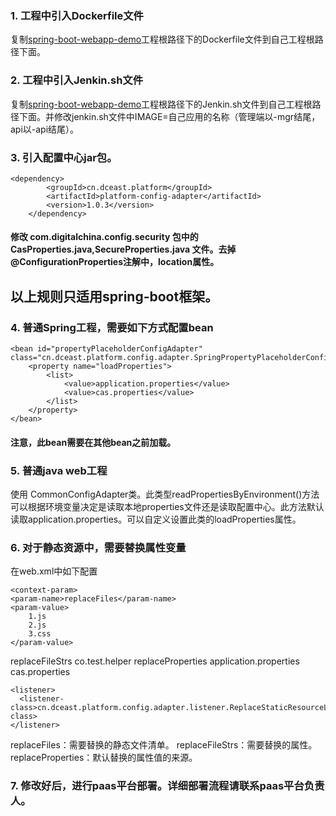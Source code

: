 
### 1. 工程中引入Dockerfile文件
复制[spring-boot-webapp-demo][1]工程根路径下的Dockerfile文件到自己工程根路径下面。

### 2. 工程中引入Jenkin.sh文件
复制[spring-boot-webapp-demo][1]工程根路径下的Jenkin.sh文件到自己工程根路径下面。并修改jenkin.sh文件中IMAGE=自己应用的名称（管理端以-mgr结尾，api以-api结尾）。

### 3. 引入配置中心jar包。

    
    <dependency>
			<groupId>cn.dceast.platform</groupId>
			<artifactId>platform-config-adapter</artifactId>
			<version>1.0.3</version>
		</dependency>
	
#### 修改 com.digitalchina.config.security 包中的 CasProperties.java,SecureProperties.java 文件。去掉@ConfigurationProperties注解中，location属性。

## 以上规则只适用spring-boot框架。

### 4. 普通Spring工程，需要如下方式配置bean
    
    <bean id="propertyPlaceholderConfigAdapter" class="cn.dceast.platform.config.adapter.SpringPropertyPlaceholderConfigAdapter">
    	<property name="loadProperties">
    		<list>
    			<value>application.properties</value>
    			<value>cas.properties</value>
    		</list>
    	</property>
    </bean>
    
#### 注意，此bean需要在其他bean之前加载。
    
### 5. 普通java web工程
  使用 CommonConfigAdapter类。此类型readPropertiesByEnvironment()方法可以根据环境变量决定是读取本地properties文件还是读取配置中心。此方法默认读取application.properties。可以自定义设置此类的loadProperties属性。
  
### 6. 对于静态资源中，需要替换属性变量
   在web.xml中如下配置
   
   
    <context-param>
    <param-name>replaceFiles</param-name>
    <param-value>
    	1.js
    	2.js
    	3.css
    </param-value>
  </context-param>
  <context-param>
    <param-name>replaceFileStrs</param-name>
    <param-value>
    	co.test.helper
    </param-value>
  </context-param>
  <context-param>
    <param-name>replaceProperties</param-name>
    <param-value>
    	application.properties
    	cas.properties
    </param-value>
  </context-param>
  
    <listener>
      <listener-class>cn.dceast.platform.config.adapter.listener.ReplaceStaticResourceListener</listener-class>
    </listener>
    
 replaceFiles：需要替换的静态文件清单。
 replaceFileStrs：需要替换的属性。
 replaceProperties：默认替换的属性值的来源。

### 7. 修改好后，进行paas平台部署。详细部署流程请联系paas平台负责人。

  


  [1]: https://gitlab.dctech.club/labs/spring-boot-webapp-demo/blob/master/Dockerfile